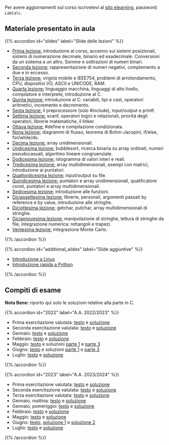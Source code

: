 <!--
.. title: Laboratorio di calcolo per fisica
.. slug: labcalc
.. date: 2023-07-02 21:41:48 UTC+02:00
.. tags: 
.. category: didattica
.. link: 
.. description: 
.. type: text
-->

Per avere aggiornamenti sul corso iscrivetevi al [sito elearning](https://elearning.uniroma1.it/course/view.php?id=7743), password: `LabCalc`.

## Materiale presentato in aula

{{% accordion id="slides" label="Slide delle lezioni" %}}
<ul>
    <li><a href="link://slug/labcalc_lezione1">Prima lezione:</a> introduzione al corso, accenno sui  sistemi posizionali, sistemi di numerazione decimale, binario ed esadecimale. Conversioni da un sistema a un altro.  Somme e sottrazioni di numeri binari.</li>
    <li><a href="link://slug/labcalc_lezione2">Seconda lezione:</a> rappresentazione di numeri negativi, complemento a due e in eccesso.</li>
    <li><a href="link://slug/labcalc_lezione3">Terza lezione:</a> virgola mobile e IEEE754, problemi di arrotondamento, CPU, dispositivi I/O, ASCII e UNICODE, RAM.</li>
    <li><a href="link://slug/labcalc_lezione4">Quarta lezione:</a> linguaggio macchina, linguaggi di alto livello, compilatore e interprete, introduzione al C.</li>
    <li><a href="link://slug/labcalc_lezione5">Quinta lezione:</a> introduzione al C: variabili, tipi e cast, operatori aritmetici, incremento e decremento.</li>
    <li><a href="link://slug/labcalc_lezione6">Sesta lezione:</a> il preprocessore (solo #include), input/output e printf.</li>
    <li><a href="link://slug/labcalc_lezione7">Settima lezione:</a> scanf, operatori logici e relazionali, priorità degli operatori, librerie matematiche, il linker.</li>
    <li><a href="link://slug/labcalc_lezione8">Ottava lezione:</a> #define e compilazione condizionata.</li>
    <li><a href="link://slug/labcalc_lezione9">Nona lezione:</a> diagrammi di flusso, teorema di Bohm-Jacopini, if/else, for/while/do.</li>
    <li><a href="link://slug/labcalc_lezione10">Decima lezione:</a> array unidimensionali.</li>
    <li><a href="link://slug/labcalc_lezione11">Undicesima lezione:</a> bubblesort, ricerca binaria su array ordinati, numeri pseudocasuali, algoritmo lineare congruenziale.</li>
    <li><a href="link://slug/labcalc_lezione12">Dodicesima lezione:</a> istogramma di valori interi e reali.</li>
    <li><a href="link://slug/labcalc_lezione13">Tredicesima lezione:</a> array multidimensionali, esempi con matrici, introduzione ai puntatori.</li>
    <li><a href="link://slug/labcalc_lezione14">Quattordicesima lezione:</a> input/output su file.</li>
    <li><a href="link://slug/labcalc_lezione15">Quindicesima lezione:</a> puntatori e array unidimensionali, qualificatore const, puntatori e array multidimensionali.</li>
    <li><a href="link://slug/labcalc_lezione16">Sedicesima lezione:</a> introduzione alle funzioni.</li>
    <li><a href="link://slug/labcalc_lezione17">Diciassettesima lezione:</a> librerie, personali, argomenti passati by reference e by value, introduzione alle stringhe.</li>
    <li><a href="link://slug/labcalc_lezione18">Diciottesima lezione:</a> getchar, putchar, array multidimensionali di stringhe.</li>
    <li><a href="link://slug/labcalc_lezione19">Diciannovesima lezione:</a> manipolazione di stringhe, lettura di stringhe da file, integrazione numerica: rettangoli e trapezi.</li>
    <li><a href="link://slug/labcalc_lezione20">Ventesima lezione:</a> integrazione Monte Carlo.</li>
</ul>
{{% /accordion %}}

{{% accordion id="additional_slides" label="Slide aggiuntive" %}}
<ul>
    <li><a href="link://slug/labcalc_linux">Introduzione a Linux</a></li>
    <li><a href="link://slug/labcalc_python_lab">Introduzione rapida a Python</a></li>
</ul>
{{% /accordion %}}

## Compiti di esame

**Nota Bene:** riporto qui solo le soluzioni relative alla parte in C.

{{% accordion id="2022" label="A.A. 2022/2023" %}}
<ul>
    <li>Prima esercitazione valutata: <a href="/pdfs/labcalc_exams/2022_valutata_1.pdf">testo</a> e <a href="link://listing/labcalc/2022_valutata_1.c">soluzione</a></li>
    <li>Seconda esercitazione valutata: <a href="/pdfs/labcalc_exams/2022_valutata_2.pdf">testo</a> e <a href="link://listing/labcalc/2022_valutata_2.c">soluzione</a></li>
    <li>Gennaio: <a href="/pdfs/labcalc_exams/2022_Gennaio.pdf">testo</a> e <a href="link://listing/labcalc/2022_Gennaio.c">soluzione</a></li>
    <li>Febbraio: <a href="/pdfs/labcalc_exams/2022_Febbraio.pdf">testo</a> e <a href="link://listing/labcalc/2022_Febbraio.c">soluzione</a></li>
    <li>Maggio: <a href="/pdfs/labcalc_exams/2022_Maggio.pdf">testo</a> e soluzioni <a href="link://listing/labcalc/2022_Maggio_1.c">parte 1</a> e <a href="link://listing/labcalc/2022_Maggio_2.c">parte 3</a></li>
    <li>Giugno: <a href="/pdfs/labcalc_exams/2022_Giugno.pdf">testo</a> e soluzioni <a href="link://listing/labcalc/2022_Giugno_1.c">parte 1</a> e <a href="link://listing/labcalc/2022_Giugno_2.c">parte 3</a></li>
    <li>Luglio: <a href="/pdfs/labcalc_exams/2022_Luglio.pdf">testo</a> e <a href="link://listing/labcalc/2022_Luglio.c">soluzione</a></li>
</ul>
{{% /accordion %}}

{{% accordion id="2023" label="A.A. 2023/2024" %}}
<ul>
    <li>Prima esercitazione valutata: <a href="/pdfs/labcalc_exams/2023_valutata_1.pdf">testo</a> e <a href="link://listing/labcalc/2023_valutata_1.c">soluzione</a></li>
    <li>Seconda esercitazione valutata: <a href="/pdfs/labcalc_exams/2023_valutata_2.pdf">testo</a> e <a href="link://listing/labcalc/2023_valutata_2.c">soluzione</a></li>
    <li>Terza esercitazione valutata: <a href="/pdfs/labcalc_exams/2023_valutata_3.pdf">testo</a> e <a href="link://listing/labcalc/2023_valutata_2.c">soluzione</a></li>
    <li>Gennaio, mattina: <a href="/pdfs/labcalc_exams/2023_Gennaio_1.pdf">testo</a> e <a href="link://listing/labcalc/2023_Gennaio_1.c">soluzione</a></li>
    <li>Gennaio, pomeriggio: <a href="/pdfs/labcalc_exams/2023_Gennaio_2.pdf">testo</a> e <a href="link://listing/labcalc/2023_Gennaio_2.c">soluzione</a></li>
    <li>Febbraio: <a href="/pdfs/labcalc_exams/2023_Febbraio.pdf">testo</a> e <a href="link://listing/labcalc/2023_Febbraio.c">soluzione</a></li>
    <li>Maggio: <a href="/pdfs/labcalc_exams/2023_Maggio.pdf">testo</a> e <a href="link://listing/labcalc/2023_Maggio.c">soluzione</a></li>
    <li>Giugno: <a href="/pdfs/labcalc_exams/2023_Giugno.pdf">testo</a>, <a href="link://listing/labcalc/2023_Giugno_1.c">soluzione 1</a> e <a href="link://listing/labcalc/2023_Giugno_2.c">soluzione 2</a></li>
    <li>Luglio: <a href="/pdfs/labcalc_exams/2023_Luglio.pdf">testo</a> e <a href="link://listing/labcalc/2023_Luglio.c">soluzione</a></li>
</ul>
{{% /accordion %}}
